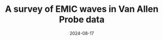 ---
title: "A survey of EMIC waves in Van Allen Probe data"
collection: publications
permalink: /publication/2024-08-17-Inglis
excerpt: ' '
date: 2024-08-17
venue: 'Journal of Geophysical Research: Space Physics'
paperurl: 'https://doi.org/10.1029/2024JA032666'
citation: 'Inglis, A. R., Murphy, K. R., &amp; Halford, A. (2024). A Survey of EMIC waves in Van Allen Probe data. Journal of Geophysical Research: Space Physics, 129, e2024JA032666. https://doi.org/10.1029/2024JA032666'
---